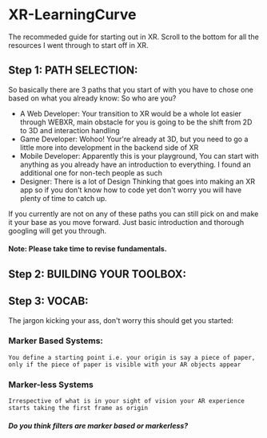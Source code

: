 # XR-LearningCurve
The recommeded guide for starting out in XR. Scroll to the bottom for all the resources I went through to start off in XR.

## Step 1: PATH SELECTION:
So basically there are 3 paths that you start of with you have to chose one based on what you already know: 
So who are you?
  - A Web Developer: Your transition to XR would be a whole lot easier through WEBXR, main obstacle for you is going to be the shift from 2D to 3D and interaction handling
  - Game Developer: Wohoo! Your're already at 3D, but you need to go a little more into development in the backend side of XR
  - Mobile Developer: Apparently this is your playground, You can start with anything as you already have an introduction to everything.
I found an additional one for non-tech people as such
  - Designer: There is a lot of Design Thinking that goes into making an XR app so if you don't know how to code yet don't worry you will have plenty of time to catch up.

If you currently are not on any of these paths you can still pick on and make it your base as you move forward. Just basic introduction and thorough googling will get you through.
#### Note: Please take time to revise fundamentals. 
<Add links for each of these base revisions>

## Step 2: BUILDING YOUR TOOLBOX:


## Step 3: VOCAB:
  The jargon kicking your ass, don't worry this should get you started:
  ### Marker Based Systems: 
    You define a starting point i.e. your origin is say a piece of paper, only if the piece of paper is visible with your AR objects appear
  ### Marker-less Systems 
    Irrespective of what is in your sight of vision your AR experience starts taking the first frame as origin
    
##### Do you think filters are marker based or markerless?

